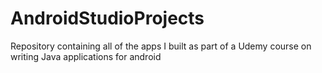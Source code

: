 # AndroidStudioProjects
Repository containing all of the apps I built as part of a Udemy course on writing Java applications for android
